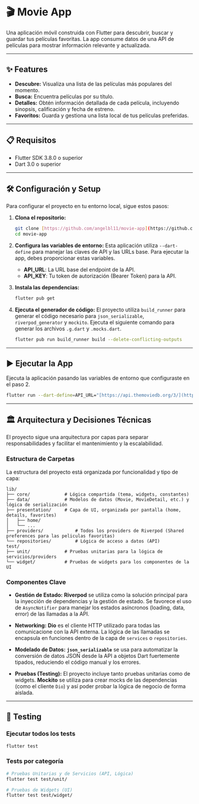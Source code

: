 # 🎬 Movie App

Una aplicación móvil construida con Flutter para descubrir, buscar y guardar tus películas favoritas. La app consume datos de una API de películas para mostrar información relevante y actualizada.

---

## ✨ Features

- **Descubre:** Visualiza una lista de las películas más populares del momento.
- **Busca:** Encuentra películas por su título.
- **Detalles:** Obtén información detallada de cada película, incluyendo sinopsis, calificación y fecha de estreno.
- **Favoritos:** Guarda y gestiona una lista local de tus películas preferidas.

---

## 📋 Requisitos

- Flutter SDK 3.8.0 o superior
- Dart 3.0 o superior

---

## 🛠️ Configuración y Setup

Para configurar el proyecto en tu entorno local, sigue estos pasos:

1.  **Clona el repositorio:**

    ```bash
    git clone [https://github.com/angelbl11/movie-app](https://github.com/angelbl11/movie-app)
    cd movie-app
    ```

2.  **Configura las variables de entorno:**
    Esta aplicación utiliza `--dart-define` para manejar las claves de API y las URLs base. Para ejecutar la app, debes proporcionar estas variables.

    - **API_URL**: La URL base del endpoint de la API.
    - **API_KEY**: Tu token de autorización (Bearer Token) para la API.

3.  **Instala las dependencias:**

    ```bash
    flutter pub get
    ```

4.  **Ejecuta el generador de código:**
    El proyecto utiliza `build_runner` para generar el código necesario para `json_serializable`, `riverpod_generator` y `mockito`. Ejecuta el siguiente comando para generar los archivos `.g.dart` y `.mocks.dart`.
    ```bash
    flutter pub run build_runner build --delete-conflicting-outputs
    ```

---

## ▶️ Ejecutar la App

Ejecuta la aplicación pasando las variables de entorno que configuraste en el paso 2.

```bash
flutter run --dart-define=API_URL="[https://api.themoviedb.org/3/](https://api.themoviedb.org/3/)" --dart-define=API_KEY="TU_BEARER_TOKEN_AQUI"
```

---

## 🏛️ Arquitectura y Decisiones Técnicas

El proyecto sigue una arquitectura por capas para separar responsabilidades y facilitar el mantenimiento y la escalabilidad.

### Estructura de Carpetas

La estructura del proyecto está organizada por funcionalidad y tipo de capa:

```
lib/
├── core/             # Lógica compartida (tema, widgets, constantes)
├── data/             # Modelos de datos (Movie, MovieDetail, etc.) y lógica de serialización
├── presentation/     # Capa de UI, organizada por pantalla (home, details, favorites)
│   ├── home/
│   └── ...
├── providers/            # Todos los providers de Riverpod (Shared preferences para las peliculas favoritas)
└── repositories/         # Lógica de acceso a datos (API)
test/
├── unit/             # Pruebas unitarias para la lógica de servicios/providers
└── widget/           # Pruebas de widgets para los componentes de la UI
```

### Componentes Clave

- **Gestión de Estado:** **Riverpod** se utiliza como la solución principal para la inyección de dependencias y la gestión de estado. Se favorece el uso de `AsyncNotifier` para manejar los estados asíncronos (loading, data, error) de las llamadas a la API.

- **Networking:** **Dio** es el cliente HTTP utilizado para todas las comunicacione con la API externa. La lógica de las llamadas se encapsula en funciones dentro de la capa de `services` o `repositories`.

- **Modelado de Datos:** **`json_serializable`** se usa para automatizar la conversión de datos JSON desde la API a objetos Dart fuertemente tipados, reduciendo el código manual y los errores.

- **Pruebas (Testing):** El proyecto incluye tanto pruebas unitarias como de widgets. **Mockito** se utiliza para crear mocks de las dependencias (como el cliente `Dio`) y así poder probar la lógica de negocio de forma aislada.

---

## 🧪 Testing

### Ejecutar todos los tests

```bash
flutter test
```

### Tests por categoría

```bash
# Pruebas Unitarias y de Servicios (API, Lógica)
flutter test test/unit/

# Pruebas de Widgets (UI)
flutter test test/widget/
```
